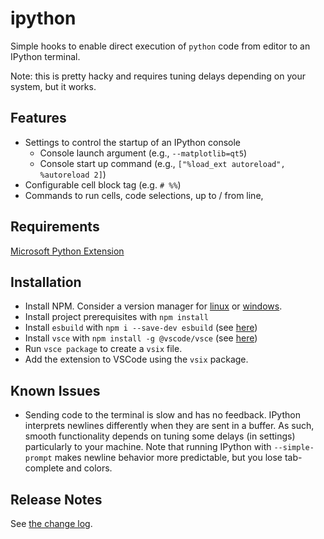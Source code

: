 # ipython

Simple hooks to enable direct execution of `python` code from editor to an
IPython terminal.

Note: this is pretty hacky and requires tuning delays depending on your system,
but it works.

## Features
- Settings to control the startup of an IPython console
  - Console launch argument (e.g., `--matplotlib=qt5`)
  - Console start up command (e.g., `["%load_ext autoreload", %autoreload 2]`)
- Configurable cell block tag (e.g. `# %%`)
- Commands to run cells, code selections, up to / from line,

## Requirements

[Microsoft Python Extension](https://marketplace.visualstudio.com/items?itemName=ms-python.python)

## Installation
- Install NPM. Consider a version manager for [linux](https://github.com/nvm-sh/nvm) or
[windows](https://github.com/coreybutler/nvm-windows).
- Install project prerequisites with `npm install`
- Install `esbuild` with `npm i --save-dev esbuild` (see [here](https://code.visualstudio.com/api/working-with-extensions/bundling-extension))
- Install `vsce` with `npm install -g @vscode/vsce` (see
  [here](https://code.visualstudio.com/api/working-with-extensions/publishing-extension))
- Run `vsce package` to create a `vsix` file.
- Add the extension to VSCode using the `vsix` package.

## Known Issues

- Sending code to the terminal is slow and has no feedback. IPython interprets
  newlines differently when they are sent in a buffer. As such, smooth
  functionality depends on tuning some delays (in settings) particularly to your
  machine. Note that running IPython with `--simple-prompt` makes newline
  behavior more predictable, but you lose tab-complete and colors.

## Release Notes

See [the change log](CHANGELOG.md).